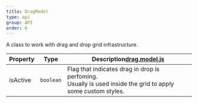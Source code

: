 ```yaml
---
title: DragModel
type: api
group: API
order: 6
---
```

A class to work with drag and drop grid infrastructure.

Property|Type|Description<a class="github-link2" target="_blank" href="https://github.com/qgrid/ng2/tree/master/core/drag/drag.model.js"><span>drag.model.js</span></a>
---|---|---
isActive|`boolean`|Flag that indicates drag in drop is perfoming.<br />Usually is used inside the grid to apply some custom styles.
